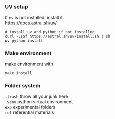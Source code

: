 ### UV setup
If `uv` is not installed, install it. <br>
https://docs.astral.sh/uv/ <br>
```
# install uv and python if not installed
curl -LsSf https://astral.sh/uv/install.sh | sh
uv python install
```
### Make environment
make environment with
```
make install
```
### Folder system
`.trash` throw all your junk here <br>
`.venv` python virtual environment <br>
`exp` experimental folders <br>
`ref` referential materials <br>
